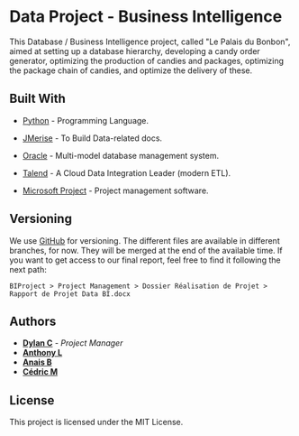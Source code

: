 # Data Project - Business Intelligence


This Database / Business Intelligence project, called "Le Palais du Bonbon", aimed at setting up a database hierarchy, developing a candy order generator, optimizing the production of candies and packages, optimizing the package chain of candies, and optimize the delivery of these.

## Built With

* [Python](https://www.python.org/) - Programming Language.
* [JMerise](http://www.jfreesoft.com/JMerise/) - To Build Data-related docs.
* [Oracle](https://www.oracle.com/database/technologies/index.html) - Multi-model database management system.
* [Talend](https://www.talend.com/) - A Cloud Data Integration Leader (modern ETL).

* [Microsoft Project](https://products.office.com/en/project/project-and-portfolio-management-software) - Project management software.

## Versioning

We use [GitHub](https://github.com/) for versioning. The different files are available in different branches, for now. They will be merged at the end of the available time.
If you want to get access to our final report, feel free to find it following the next path:
```
BIProject > Project Management > Dossier Réalisation de Projet > Rapport de Projet Data BI.docx
```

## Authors

* **[Dylan C](https://github.com/DylanCa)** - *Project Manager*
* **[Anthony L](https://github.com/AnthonyLuque)**
* **[Anais B](https://github.com/BAnais)**
* **[Cédric M](https://github.com/Cedric-M)**

## License

This project is licensed under the MIT License.
